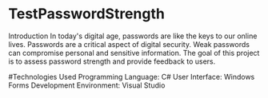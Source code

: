 # TestPasswordStrength
Introduction
In today's digital age, passwords are like the keys to our online lives. Passwords are a critical aspect of digital security. Weak passwords can compromise personal and sensitive information. The goal of this project is to assess password strength and provide feedback to users.

#Technologies Used
Programming Language: C#
User Interface: Windows Forms
Development Environment: Visual Studio
